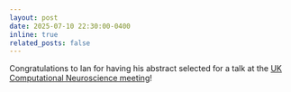 ```yaml
---
layout: post
date: 2025-07-10 22:30:00-0400
inline: true
related_posts: false
---
```


Congratulations to Ian for having his abstract selected for a talk at the [UK Computational Neuroscience meeting](https://neuralcomputation.uk/program.html)!
